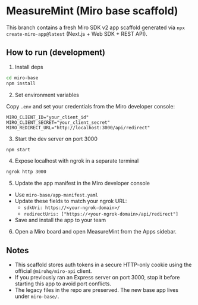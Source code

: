 # MeasureMint (Miro base scaffold)

This branch contains a fresh Miro SDK v2 app scaffold generated via `npx create-miro-app@latest` (Next.js + Web SDK + REST API).

## How to run (development)

1. Install deps

```sh
cd miro-base
npm install
```

2. Set environment variables

Copy `.env` and set your credentials from the Miro developer console:

```
MIRO_CLIENT_ID="your_client_id"
MIRO_CLIENT_SECRET="your_client_secret"
MIRO_REDIRECT_URL="http://localhost:3000/api/redirect"
```

3. Start the dev server on port 3000

```sh
npm start
```

4. Expose localhost with ngrok in a separate terminal

```sh
ngrok http 3000
```

5. Update the app manifest in the Miro developer console

- Use `miro-base/app-manifest.yaml`
- Update these fields to match your ngrok URL:
  - `sdkUri: https://<your-ngrok-domain>/`
  - `redirectUris: ["https://<your-ngrok-domain>/api/redirect"]`
- Save and install the app to your team

6. Open a Miro board and open MeasureMint from the Apps sidebar.

## Notes

- This scaffold stores auth tokens in a secure HTTP-only cookie using the official `@mirohq/miro-api` client.
- If you previously ran an Express server on port 3000, stop it before starting this app to avoid port conflicts.
- The legacy files in the repo are preserved. The new base app lives under `miro-base/`.
